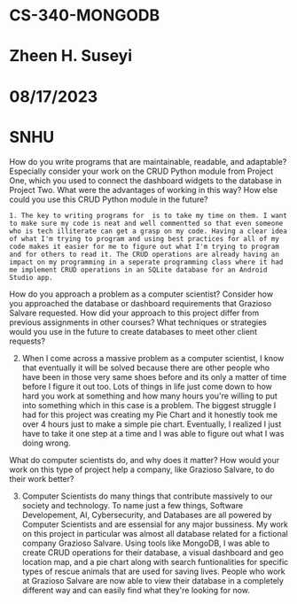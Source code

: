 # CS-340-MONGODB
# Zheen H. Suseyi
# 08/17/2023
# SNHU
How do you write programs that are maintainable, readable, and adaptable? Especially consider your work on the CRUD Python module from Project One, which you used to connect the dashboard widgets to the database in Project Two. What were the advantages of working in this way? How else could you use this CRUD Python module in the future?



    1. The key to writing programs for  is to take my time on them. I want to make sure my code is neat and well commentted so that even someone who is tech illiterate can get a grasp on my code. Having a clear idea of what I'm trying to program and using best practices for all of my code makes it easier for me to figure out what I'm trying to program and for others to read it. The CRUD operations are already having an impact on my programming in a seperate programming class where it had me implement CRUD operations in an SQLite database for an Android Studio app.
   
How do you approach a problem as a computer scientist? Consider how you approached the database or dashboard requirements that Grazioso Salvare requested. How did your approach to this project differ from previous assignments in other courses? What techniques or strategies would you use in the future to create databases to meet other client requests?



2. When I come across a massive problem as a computer scientist, I know that eventually it will be solved because there are other people who have been in those very same shoes before and its only a matter of time before I figure it out too. Lots of things in life just come down to how hard you work at something and how many hours you're willing to put into something which in this case is a problem. The biggest struggle I had for this project was creating my Pie Chart and it honestly took me over 4 hours just to make a simple pie chart. Eventually, I realized I just have to take it one step at a time and I was able to figure out what I was doing wrong.


   
What do computer scientists do, and why does it matter? How would your work on this type of project help a company, like Grazioso Salvare, to do their work better?


3. Computer Scientists do many things that contribute massively to our society and technology. To name just a few things, Software Developement, AI, Cybersecurity, and Databases are all powered by Computer Scientists and are essensial for any major bussiness. My work on this project in particular was almost all database related for a fictional company Grazioso Salvare. Using tools like MongoDB, I was able to create CRUD operations for their database, a visual dashboard and geo location map, and a pie chart along with search funtionalities for specific types of rescue animals that are used for saving lives. People who work at Grazioso Salvare are now able to view their database in a completely different way and can easily find what they're looking for now.
